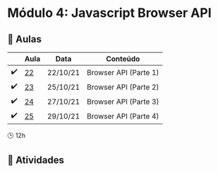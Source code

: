 # Módulo 4: Javascript Browser API

## :blue_book: Aulas

|                    | Aula                | Data     | Conteúdo              |
| ------------------ | ------------------- | -------- | --------------------- |
| :heavy_check_mark: | [22](aulas/aula_22) | 22/10/21 | Browser API (Parte 1) |
| :heavy_check_mark: | [23](aulas/aula_23) | 25/10/21 | Browser API (Parte 2) |
| :heavy_check_mark: | [24](aulas/aula_24) | 27/10/21 | Browser API (Parte 3) |
| :heavy_check_mark: | [25](aulas/aula_25) | 29/10/21 | Browser API (Parte 4) |

:clock3: 12h

## :pencil: Atividades

<!-- |     | Atividade | Data | Conteúdo |
| --- | --------- | ---- | -------- | -->
